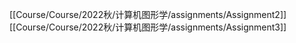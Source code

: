 [[Course/Course/2022秋/计算机图形学/assignments/Assignment2]]
[[Course/Course/2022秋/计算机图形学/assignments/Assignment3]]
